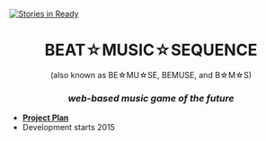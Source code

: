 [![Stories in Ready](https://badge.waffle.io/bemuse-game/bemuse.png?label=ready&title=Ready)](https://waffle.io/bemuse-game/bemuse)
<h1 align="center">BEAT☆MUSIC☆SEQUENCE</h1>

<p align="center">(also known as BE☆MU☆SE, BEMUSE, and B☆M☆S)</p>

<h3 align="center"><em>web-based music game of the future</em></h3>

* [__Project Plan__](https://workflowy.com/s/ZM4dIDZWRR)
* Development starts 2015
